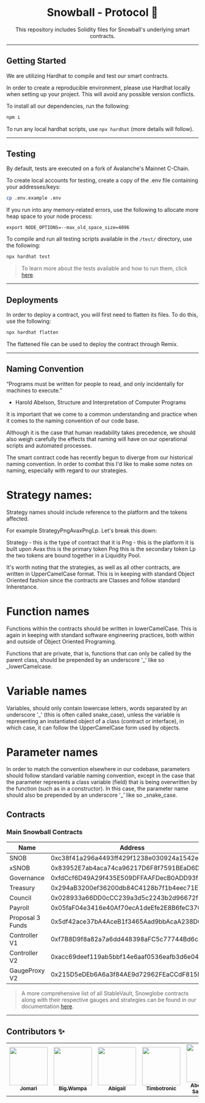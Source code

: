 <div align="center">
<h1>Snowball - Protocol 🎣 </h1>

<p>This repository includes Solidity files for Snowball's underlying smart contracts.</p>
</div>

---

## Getting Started

We are utilizing Hardhat to compile and test our smart contracts.

In order to create a reproducible environment, please use Hardhat locally when setting up your project. This will avoid any possible version conflicts.

To install all our dependencies, run the following:

```bash
npm i
```

To run any local hardhat scripts, use `npx hardhat` (more details will follow).

---

## Testing

By default, tests are executed on a fork of Avalanche's Mainnet C-Chain.

To create local accounts for testing, create a copy of the .env file containing your addresses/keys:

```bash
cp .env.example .env
```

If you run into any memory-related errors, use the following to allocate more heap space to your node process:

```
export NODE_OPTIONS=--max_old_space_size=4096
```

To compile and run all testing scripts available in the `/test/` directory, use the following:

```bash
npx hardhat test
```

> To learn more about the tests available and how to run them, click [here](test/README.md).

---

## Deployments

In order to deploy a contract, you will first need to flatten its files. To do this, use the following:

```bash
npx hardhat flatten
```

The flattened file can be used to deploy the contract through Remix.

---

## Naming Convention

“Programs must be written for people to read, and only incidentally for machines to execute.”
- Harold Abelson, Structure and Interpretation of Computer Programs

It is important that we come to a common understanding and practice when it comes to the naming convention of our code base.

Although it is the case that human readability takes precedence, we should also weigh carefully the effects that naming will have on our operational scripts and automated processes.

The smart contract code has recently begun to diverge from our historical naming convention. In order to combat this I'd like to make some notes on naming, especially with regard to our strategies.

# Strategy names:
Strategy names should include reference to the platform and the tokens affected.

For example StrategyPngAvaxPngLp.
Let's break this down:

Strategy - this is the type of contract that it is
Png - this is the platform it is built upon
Avax this is the primary token
Png this is the secondary token
Lp the two tokens are bound together in a Liquidity Pool.

It's worth noting that the strategies, as well as all other contracts, are written in UpperCamelCase format. This is in keeping with standard Object Oriented fashion since the contracts are Classes and follow standard Inheretance.

# Function names

Functions within the contracts should be written in lowerCamelCase. This is again in keeping with standard software engineering practices, both within and outside of Object Oriented Programing. 

Functions that are private, that is, functions that can only be called by the parent class, should be prepended by an underscore '_' like so _lowerCamelcase.

# Variable names
Variables, should only contain lowercase letters, words separated by an underscore '_' (this is often called snake_case), unless the variable is representing an instantiated object of a class (contract or interface), in which case, it can follow the UpperCamelCase form used by objects.

# Parameter names
In order to match the convention elsewhere in our codebase, parameters should follow standard variable naming convention, except in the case that the parameter represents a class variable (field) that is being overwritten by the function (such as in a constructor). In this case, the parameter name should also be prepended by an underscore '_' like so _snake_case. 


## Contracts

### Main Snowball Contracts
Name | Address
--- | ---
SNOB | 0xc38f41a296a4493ff429f1238e030924a1542e50
xSNOB | 0x83952E7ab4aca74ca96217D6F8f7591BEaD6D64E
Governance | 0xfdCcf6D49A29f435E509DFFAAFDecB0ADD93f8C0
Treasury | 0x294aB3200ef36200db84C4128b7f1b4eec71E38a
Council | 0x028933a66DD0cCC239a3d5c2243b2d96672f11F5
Payroll | 0x05faF04e3416e40Af70ecA1deEfe2E8B6feC3703
Proposal 3 Funds | 0x5df42ace37bA4AceB1f3465Aad9bbAcaA238D652
Controller V1 | 0xf7B8D9f8a82a7a6dd448398aFC5c77744Bd6cb85
Controller V2 | 0xacc69deef119ab5bbf14e6aaf0536eafb3d6e046
GaugeProxy V2 | 0x215D5eDEb6A6a3f84AE9d72962FEaCCdF815BF27

> A more comprehensive list of all StableVault, Snowglobe contracts along with their respective gauges and strategies can be found in our documentation [here](https://snowballs.gitbook.io/snowball-docs/resources/smart-contracts).

---

## Contributors ✨

<!-- prettier-ignore-start -->
<!-- markdownlint-disable -->
<table>
  <tr>
    <td align="center"><a href="https://github.com/jomarip"><img src="https://avatars.githubusercontent.com/u/3376497?v=4" width="100px;" alt=""/><br /><sub><b>Jomari</b></sub></a></td>
    <td align="center"><a href="https://github.com/bigwampa"><img src="https://avatars.githubusercontent.com/u/79389347?v=4" width="100px;" alt=""/><br /><sub><b>Big.Wampa</b></sub></a></td>
    <td align="center"><a href="https://github.com/AbigailTCameron"><img src="https://avatars.githubusercontent.com/u/75511255?v=4" width="100px;" alt=""/><br /><sub><b>Abigail</b></sub></a></td>
    <td align="center"><a href="https://github.com/timbotro"><img src="https://avatars.githubusercontent.com/u/89510251?v=4" width="100px;" alt=""/><br /><sub><b>Timbotronic</b></sub></a></td>
    <td align="center"><a href="https://github.com/theabominablesasquatch"><img src="https://avatars.githubusercontent.com/u/79382337?v=4" width="100px;" alt=""/><br /><sub><b>Abominable Sasquatch</b></sub></a></td>
    <td align="center"><a href="https://github.com/kmcintyre"><img src="https://avatars.githubusercontent.com/u/1017886?v=4" width="100px;" alt=""/><br /><sub><b>Kevin</b></sub></a></td>
    <td align="center"><a href="https://github.com/Jonasslv"><img src="https://avatars.githubusercontent.com/u/20801365?v=4" width="100px;" alt=""/><br /><sub><b>Jonas</b></sub></a></td>
  </tr>
</table>

<!-- markdownlint-restore -->
<!-- prettier-ignore-end -->
